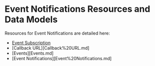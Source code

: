 # Event Notifications Resources and Data Models

Resources for Event Notifications are detailed here:

* [Event Subscription](Event%20Subscription.md)
* [Callback URL][Callback%20URL.md]
* [Events][Events.md]
* [Event Notifications][Event%20Notifications.md]